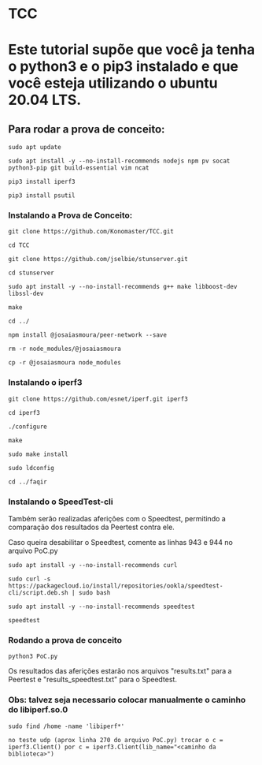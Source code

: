 # TCC

# Este tutorial supõe que você ja tenha o python3 e o pip3 instalado e que você esteja utilizando o ubuntu 20.04 LTS.

## Para rodar a prova de conceito:

	sudo apt update
	
	sudo apt install -y --no-install-recommends nodejs npm pv socat python3-pip git build-essential vim ncat

	pip3 install iperf3 

	pip3 install psutil  
	
### Instalando a Prova de Conceito:

	git clone https://github.com/Konomaster/TCC.git

	cd TCC 

	git clone https://github.com/jselbie/stunserver.git

	cd stunserver

	sudo apt install -y --no-install-recommends g++ make libboost-dev libssl-dev

	make

	cd ../

	npm install @josaiasmoura/peer-network --save

	rm -r node_modules/@josaiasmoura

	cp -r @josaiasmoura node_modules
	

### Instalando o iperf3

	git clone https://github.com/esnet/iperf.git iperf3

	cd iperf3

	./configure

	make

	sudo make install

	sudo ldconfig

	cd ../faqir
	
### Instalando o SpeedTest-cli

Também serão realizadas aferições com o Speedtest, permitindo a comparação dos resultados 
da Peertest contra ele.

Caso queira desabilitar o Speedtest, comente as linhas 943 e 944 no arquivo PoC.py
	
	sudo apt install -y --no-install-recommends curl
	
	sudo curl -s https://packagecloud.io/install/repositories/ookla/speedtest-cli/script.deb.sh | sudo bash
	
	sudo apt install -y --no-install-recommends speedtest

	speedtest

### Rodando a prova de conceito

	python3 PoC.py

Os resultados das aferições estarão nos arquivos "results.txt" para a Peertest 
e "results_speedtest.txt" para o Speedtest.

### Obs: talvez seja necessario colocar manualmente o caminho do libiperf.so.0

	sudo find /home -name 'libiperf*'
	
	no teste udp (aprox linha 270 do arquivo PoC.py) trocar o c = iperf3.Client() por c = iperf3.Client(lib_name="<caminho da biblioteca>")
	
### 
